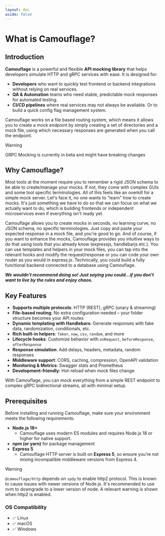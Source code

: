```yaml
---
layout: doc
aside: false
---
```


# What is Camouflage?

## Introduction

**Camouflage** is a powerful and flexible **API mocking library** that helps developers simulate HTTP and gRPC services with ease. It is designed for:

- **Developers** who want to quickly test frontend or backend integrations without relying on real services.
- **QA & Automation** teams who need stable, predictable mock responses for automated testing.
- **CI/CD pipelines** where real services may not always be available. Or to build a quick config flag management system.

Camouflage works on a file based routing system, which means it allows you to create a mock endpoint by simply creating a set of directories and a mock file, using which necessary responses are generated when you call the endpoint.

> [!WARNING]
> GRPC Mocking is currently in beta and might have breaking changes

## Why Camouflage?

Most tools at the moment require you to remember a rigid JSON schema to be able to create/manage your mocks. If not, they come with complex GUIs and some tool specific terminologies. All of this feels like an overkill for a simple mock server. Let's face it, no one wants to "learn" how to create mocks. It's just something we have to do so that we can focus on what we actually want to do, which is building frontends or independent microservices even if everything isn't ready yet.

Camouflage allows you to create mocks in seconds, no learning curve, no JSON schema, no specific terminologies. Just copy and paste your expected response in a mock file, and you're good to go. And of course, if you want to enhance the mocks, Camouflage provides you intuitive ways to do that using tools that you already know (expressjs, handlebarjs etc.). You can use templates and helpers in your mock files, you can tap into the relevant hooks and modify the request/response or you can code your own router as you would in express.js. Technically, you could build a fully functional backend connected to a database using Camouflage.

_**We wouldn't recommend doing so! Just saying you could...if you don't want to live by the rules and enjoy chaos.**_

## Key Features

- **Supports multiple protocols**: HTTP (REST), gRPC (unary & streaming)
- **File-based routing**: No extra configuration needed – your folder structure becomes your API routes
- **Dynamic templating with Handlebars**: Generate responses with fake data, randomization, conditionals, etc.
- **Rich built-in helpers**: `faker`, `now`, `csv`, `random`, and more
- **Lifecycle hooks**: Customize behavior with `onRequest`, `beforeResponse`, `afterResponse`
- **Response simulation**: Add delays, headers, metadata, random responses
- **Middleware support**: CORS, caching, compression, OpenAPI validation
- **Monitoring & Metrics**: Swagger stats and Prometheus
- **Development-friendly**: Hot-reload when mock files change

With Camouflage, you can mock everything from a simple REST endpoint to complex gRPC bidirectional streams, all with minimal setup.

## Prerequisites

Before installing and running Camouflage, make sure your environment meets the following requirements:

- **Node.js 18+**
  - Camouflage uses modern ES modules and requires Node.js 18 or higher for native support.
- **npm (or yarn)** for package management
- **Express 5**
  - Camouflage HTTP server is built on **Express 5**, so ensure you’re not mixing incompatible middleware versions from Express 4.

> [!WARNING]
> `@camouflage/http` depends on `spdy` to enable http2 protocol. This is known to cause issues with newer versions of Node.js. It's recommended to use nvm to downgrade to a lower version of node. A relevant warning is shown when http2 is enabled.

### OS Compatibility

- ✅ Linux
- ✅ macOS
- ✅ Windows
